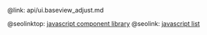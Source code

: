 @link: api/ui.baseview_adjust.md

@seolinktop: [javascript component library](https://webix.com)
@seolink: [javascript list](https://webix.com/widget/list/)